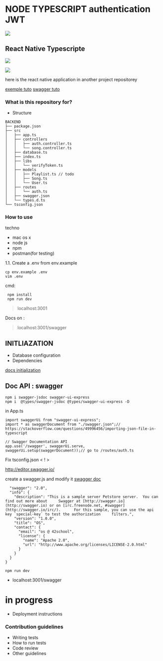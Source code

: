 # NODE TYPESCRIPT authentication JWT #

![](./docs/swagger.png)

## React Native Typescripte

![](./docs/A.png)

![](./docs/B.png)

here is the react native application in another project repositorey


[exemple tuto](https://www.youtube.com/watch?v=qVUr4YC6ZXA)
[swagger tuto](https://www.youtube.com/watch?v=qemG0CWOx1I)

### What is this repository for? ###

* Structure

```
BACKEND
├── package.json
├── src
│   ├── app.ts
│   ├── controllers
│   │   ├── auth.controller.ts
│   │   └── song.controller.ts
│   ├── database.ts
│   ├── index.ts
│   ├── libs
│   │   └── verifyToken.ts
│   ├── models
│   │   ├── Playlist.ts // todo
│   │   ├── Song.ts
│   │   └── User.ts
│   ├── routes
│   │   └── auth.ts
│   ├── swagger.json
│   └── types.d.ts
└── tsconfig.json
```


### How to use ###

techno
* mac os x
* node js
* npm
* postman(for testing)



1.1. Create a .env from env.example

```
cp env.example .env
vim .env
```


cmd:
```
 npm install
 npm run dev
```

> localhost:3001

Docs on :

> localhost:3001/swagger

## INITLIAZATION

* Database configuration
* Dependencies

[docs initialization](./docs/INITIALIZATION.md)

## Doc API : swagger



```
npm i swagger-jsdoc swagger-ui-express
npm i  @types/swagger-jsdoc @types/swagger-ui-express -D
```
in App.ts
```
import swaggerUi from "swagger-ui-express";
import * as swaggerDocument from "./swagger.json";// https://stackoverflow.com/questions/49996456/importing-json-file-in-typescript

// Swagger Documentation API
app.use('/swagger', swaggerUi.serve, swaggerUi.setup(swaggerDocument));// go to /routes/auth.ts
```

Fix tsconfig.json < ! >

http://editor.swagger.io/

create a swagger.js and modify it [swagger doc](https://swagger.io/docs/specification/describing-parameters/#header-parameters)
```{
  "swagger": "2.0",
  "info": {
    "description": "This is a sample server Petstore server.  You can find out more about     Swagger at [http://swagger.io](http://swagger.io) or on [irc.freenode.net, #swagger](http://swagger.io/irc/).      For this sample, you can use the api key `special-key` to test the authorization     filters.",
    "version": "1.0.0",
    "title": "OS",
    "contact": {
      "email": "os @ 42school",
      "license": {
        "name": "Apache 2.0",
        "url": "http://www.apache.org/licenses/LICENSE-2.0.html"
      }
    }
  }
}
```

```
npm run dev
```

* localhost:3001/swagger

# in progress

* Deployment instructions

### Contribution guidelines ###

* Writing tests
* How to run tests
* Code review
* Other guidelines
